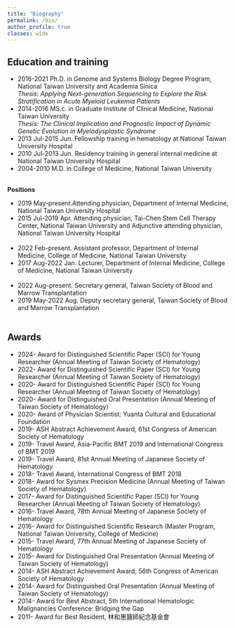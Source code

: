 ```yaml
---
title: "Biography"
permalink: /bio/
author_profile: true
classes: wide
---
```


**Education and training**
---
- 2016-2021 Ph.D. in Genome and Systems Biology Degree Program, National Taiwan University and Academia Sinica <br>
*Thesis: Applying Next-generation Sequencing to Explore the Risk Stratification in Acute Myeloid Leukemia Patients*
- 2014-2016 MS.c. in Graduate Institute of Clinical Medicine, National Taiwan University <br>
*Thesis: The Clinical Implication and Prognostic Impact of Dynamic Genetic Evolution in Myelodysplastic Syndrome*
- 2013 Jul-2015 Jun. Fellowship training in hematology at National Taiwan University Hospital
- 2010 Jul-2013 Jun. Residency training in general internal medicine at National Taiwan University Hospital
- 2004-2010 M.D. in College of Medicine, National Taiwan University <br><br>

**Positions**
-	2019 May-present.Attending physician, Department of Internal Medicine, National Taiwan University Hospital
-	2015 Jul-2019 Apr. Attending physician,  Tai-Chen Stem Cell Therapy Center, National Taiwan University and Adjunctive attending physician, National Taiwan University Hospital <br><br>
-	2022 Feb-present. Assistant professor, Department of Internal Medicine, College of Medicine, National Taiwan University
-	2017 Aug-2022 Jan. Lecturer, Department of Internal Medicine, College of Medicine, National Taiwan University<br><br>
-	2022 Aug-present. Secretary general, Taiwan Society of Blood and Marrow Transplantation
-	2019 May-2022 Aug. Deputy secretary general, Taiwan Society of Blood and Marrow Transplantation <br><br>

**Awards**
---
-	2024- Award for Distinguished Scientific Paper (SCI) for Young Researcher (Annual Meeting of Taiwan Society of Hematology)
-	2022- Award for Distinguished Scientific Paper (SCI) for Young Researcher (Annual Meeting of Taiwan Society of Hematology)
-	2020- Award for Distinguished Scientific Paper (SCI) for Young Researcher (Annual Meeting of Taiwan Society of Hematology)
-	2020- Award for Distinguished Oral Presentation (Annual Meeting of Taiwan Society of Hematology)
-	2020- Award of Physician Scientist: Yuanta Cultural and Educational Foundation 
-	2019- ASH Abstract Achievement Award, 61st Congress of American Society of Hematology
-	2019- Travel Award, Asia-Pacific BMT 2019 and International Congress of BMT 2019
-	2019- Travel Award, 81st Annual Meeting of Japanese Society of Hematology
-	2018- Travel Award, International Congress of BMT 2018
-	2018- Award for Sysmex Precision Medicine (Annual Meeting of Taiwan Society of Hematology)
-	2017- Award for Distinguished Scientific Paper (SCI) for Young Researcher (Annual Meeting of Taiwan Society of Hematology)
-	2016- Travel Award, 78th Annual Meeting of Japanese Society of Hematology
-	2016- Award for Distinguished Scientific Research (Master Program, National Taiwan University, College of Medicine)
-	2015- Travel Award, 77th Annual Meeting of Japanese Society of Hematology
-	2015- Award for Distinguished Oral Presentation (Annual Meeting of Taiwan Society of Hematology)
-	2014- ASH Abstract Achievement Award, 56th Congress of American Society of Hematology
-	2014- Award for Distinguished Oral Presentation (Annual Meeting of Taiwan Society of Hematology)
-	2014- Award for Best Abstract, 5th International Hematologic Malignancies Conference: Bridging the Gap
-	2011- Award for Best Resident, 林和惠醫師紀念基金會

